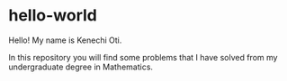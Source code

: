 # hello-world
Hello! My name is Kenechi Oti.

In this repository you will find some problems that I have solved
from my undergraduate degree in Mathematics. 
